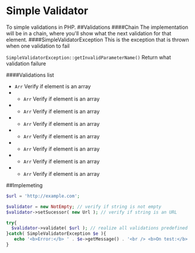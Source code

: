 Simple Validator
================

To simple validations in PHP.
##Validations
####Chain
The implementation will be in a chain, where you'll show what the next validation for that element.
####SimpleValidatorException
This is the exception that is thrown when one validation to fail

``SimpleValidatorException::getInvalidParameterName()``
Return what validation failure

####Validations list
* ``Arr`` Verify if element is an array
* * ``Arr`` Verify if element is an array
* * ``Arr`` Verify if element is an array
* * ``Arr`` Verify if element is an array
* * ``Arr`` Verify if element is an array
* * ``Arr`` Verify if element is an array
* * ``Arr`` Verify if element is an array
* * ``Arr`` Verify if element is an array

##Implemeting
```php
$url = 'http://example.com';

$validator = new NotEmpty; // verify if string is not empty
$validator->setSucessor( new Url ); // verify if string is an URL

try{
  $validator->validate( $url ); // realize all validations predefined
}catch( SimpleValidatorException $e ){
   echo '<b>Error:</b> ' . $e->getMessage() . '<br /> <b>On test:</b> ' . $e->getInvalidParameterName();
}
```
